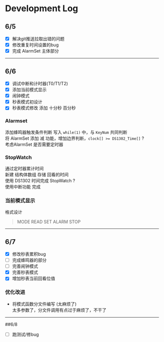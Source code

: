 # Development Log
## 6/5
- [x] 解决git推送拉取出错的问题
- [x] 修改重复时间设置的bug
- [x] 完成 AlarmSet 主体部分

---
## 6/6
- [x] 调试中断和计时器(T0/T1/T2)
- [x] 添加当前模式显示
- [x] 闹钟模式
- [x] 秒表模式初设计
- [x] 秒表模式修改 添加 十分秒 百分秒

### Alarmset
添加蜂鸣器触发条件判断 写入 `while(1)` 中，与 `KeyNum` 共同判断  
将 AlarmSet 添加 减 功能，增加边界判断，`clock[] >= DS1302_Time[]` ?  
考虑AlarmSet 是否需要定时器  

### StopWatch
通过定时器累计时间  
新建 结构体数组 存储 回看的时间  
使用 DS1302 时间完成 StopWatch ?  
使用中断功能 完成  

### 当前模式显示
格式设计  
> MODE
> READ SET ALARM STOP

---
## 6/7
- [x] 修改秒表累积bug
- [ ] 完成蜂鸣器的部分
- [ ] 完善闹钟模式
- [x] 完善秒表模式
- [x] 增加秒表当前回看位值

### 优化改进
- 将模式函数分文件编写 (太麻烦了)  
太多参数了，分文件调用有点过于麻烦了，不干了

---
##6/8
- [ ] 跑测试/修bug